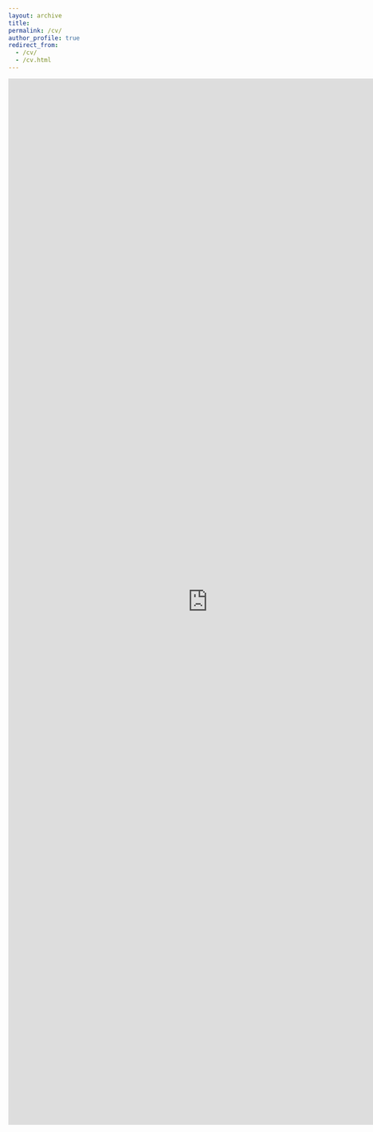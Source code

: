 ```yaml
---
layout: archive
title: 
permalink: /cv/
author_profile: true
redirect_from: 
  - /cv/
  - /cv.html
---
```


<!-- {% include base_path %} -->

<embed src="https://julienboussard.github.io/images/CV_JulienBoussard.pdf" width="800px" height="2100px" /> 

